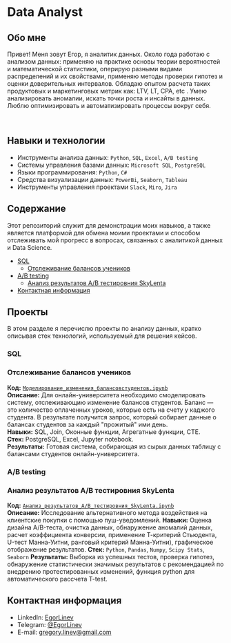 # Data Analyst

## Обо мне 

Привет! Меня зовут Егор, я аналитик данных. Около года работаю с анализом данных: применяю на практике основы теории вероятностей и математической статистики, оперирую разными видами распределений и их свойствами, применяю методы проверки гипотез и оценки доверительных интервалов. Обладаю опытом расчета таких продуктовых и маркетинговых метрик как: LTV, LT, CPA, etc . Умею анализировать аномалии, искать точки роста и инсайты в данных.
Люблю оптимизировать и автоматизировать процессы вокруг себя. 

<br>

## Навыки и технологии
- Инструменты анализа данных: ``Python``, ``SQL``, ``Excel``, ``A/B testing``
- Системы управления базами данных: ``Microsoft SQL``, ``PostgreSQL``
- Языки программирования: ``Python``, ``C#``
- Средства визуализации данных: ``PowerBi``, ``Seaborn``, ``Tableau``
- Инструменты управления проектами ``Slack``, ``Miro``, ``Jira``
  
## Содержание
 Этот репозиторий служит для демонстрации моих навыков, а также является платформой для обмена моими проектами и способом отслеживать мой прогресс в вопросах, связанных с аналитикой данных и Data Science.
<br>
- [SQL](#sql)
  + [Отслеживание балансов учеников](#отслеживание-балансов-учеников)
- [A/B testing](#A/Btesting)
  + [Анализ результатов A/B тестировния SkyLenta](https://github.com/EgorLinev/StudyProjects/tree/main/SQL)
- [Контактная информация](#контактная-информация)

 
 ## Проекты 
 В этом разделе я перечислю проекты по анализу данных, кратко описывая стек технологий, используемый для решения кейсов.
 <br>
 ### SQL   
 ### Отслеживание балансов учеников
**Код:** [`Моделирование_изменения_балансовстудентов.ipynb`](https://github.com/EgorLinev/StudyProjects/blob/main/%D0%9C%D0%BE%D0%B4%D0%B5%D0%BB%D0%B8%D1%80%D0%BE%D0%B2%D0%B0%D0%BD%D0%B8%D0%B5%20%D0%B8%D0%B7%D0%BC%D0%B5%D0%BD%D0%B5%D0%BD%D0%B8%D1%8F%20%D0%B1%D0%B0%D0%BB%D0%B0%D0%BD%D1%81%D0%BE%D0%B2%20%D1%81%D1%82%D1%83%D0%B4%D0%B5%D0%BD%D1%82%D0%BE%D0%B2.ipynb)    
**Описание:** Для онлайн-университета необходимо смоделировать систему, отслеживающию изменение балансов студентов. Баланс — это количество оплаченных уроков, которые есть на счету у каджого студента. В результате получится запрос, который собирает данные о балансах студентов за каждый "прожитый" ими день.   
**Навыки:** SQL, Join, Оконные функции, Агрегатные функции, CTE.  
**Стек:** PostgreSQL, Excel, Jupyter notebook.  
**Результаты:** Готовая система, собирающая из сырых данных таблицу с балансами студентов онлайн-университета.  
 
### A/B testing

  ### Анализ результатов A/B тестировния SkyLenta
**Код:** [`Анализ_результатов_A/B_тестировния_SkyLenta.ipynb`](https://github.com/EgorLinev/StudyProjects/blob/main/%D0%90%D0%BD%D0%B0%D0%BB%D0%B8%D0%B7%20%D1%80%D0%B5%D0%B7%D1%83%D0%BB%D1%8C%D1%82%D0%B0%D1%82%D0%BE%D0%B2%20AB%20%D1%82%D0%B5%D1%81%D1%82%D0%B8%D1%80%D0%BE%D0%B2%D0%BD%D0%B8%D1%8F%20SkyLenta.ipynb)   
**Описание:**  Исследование альтернативного метода воздействия на клиентские покупки с помощью пуш-уведомлений. 
**Навыки:** Оценка дизайна A/B-теста, очистка данных, обнаружение аномалий данных, расчет коэффициента конверсии, применение Т-критерий Стьюдента, U-тест Манна-Уитни, ранговый критерий Манна-Уитни), графическое отображение результатов.
**Стек:** ``Python``, ``Pandas``, ``Numpy``, ``Scipy Stats``, ``Seaborn``
**Результаты:** Выборка из успешных тестов, проверка гипотез, обнаружение статистически значимых результатов с рекомендацией по внедрению протестированных изменений, функция python для автоматического рассчета T-test. 

 
## Контактная информация
- LinkedIn: [EgorLinev](https://www.linkedin.com/in/egor-linev-54b166288/) 
- Telegram: [@EgorLinev](https://t.me/EgorLinev)
- E-mail: gregory.linev@gmail.com
